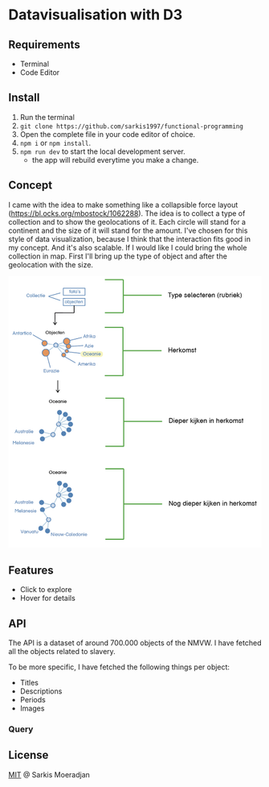 # Datavisualisation with D3

## Requirements
* Terminal
* Code Editor

## Install
1. Run the terminal
2. `git clone https://github.com/sarkis1997/functional-programming`
3. Open the complete file in your code editor of choice.
5. `npm i` or `npm install`.
6. `npm run dev` to start the local development server.
    * the app will rebuild everytime you make a change.
    
## Concept
I came with the idea to make something like a collapsible force layout (https://bl.ocks.org/mbostock/1062288). The idea is to collect a type of collection and to show the geolocations of it. Each circle will stand for a continent and the size of it will stand for the amount. I've chosen for this style of data visualization, because I think that the interaction fits good in my concept. And it's also scalable. If I would like I could bring the whole collection in map. First I'll bring up the type of object and after the geolocation with the size.

<img src="https://github.com/sarkis1997/functional-programming/blob/master/src/assets/concept.png">


## Features
* Click to explore
* Hover for details

## API
The API is a dataset of around 700.000 objects of the NMVW. 
I have fetched all the objects related to slavery.

To be more specific, I have fetched the following things per object:
* Titles
* Descriptions
* Periods
* Images

### Query


## License
<a href="https://github.com/sarkis1997/functional-programming/blob/master/LICENSE">MIT</a> @ Sarkis Moeradjan
